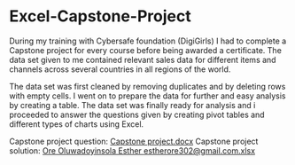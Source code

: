 # Excel-Capstone-Project


During my training with Cybersafe foundation (DigiGirls) I had to complete a Capstone project for every course before being awarded a certificate.
The data set given to me contained relevant sales data for different items and channels across several countries in all regions of the world.

The data set was first cleaned by removing duplicates and by deleting rows with empty cells.
I went on to prepare the data for further and easy analysis by creating a table.
The data set was finally ready for analysis and i proceeded to answer the questions given by creating pivot tables and different types of charts using Excel.

Capstone project question:
[ Capstone project.docx](https://github.com/solaore/Excel-Capstone-Project/files/9277813/Capstone.project.docx)
Capstone project solution:
[Ore Oluwadoyinsola Esther estherore302@gmail.com.xlsx](https://github.com/solaore/Excel-Capstone-Project/files/9277815/Ore.Oluwadoyinsola.Esther.estherore302%40gmail.com.xlsx)





